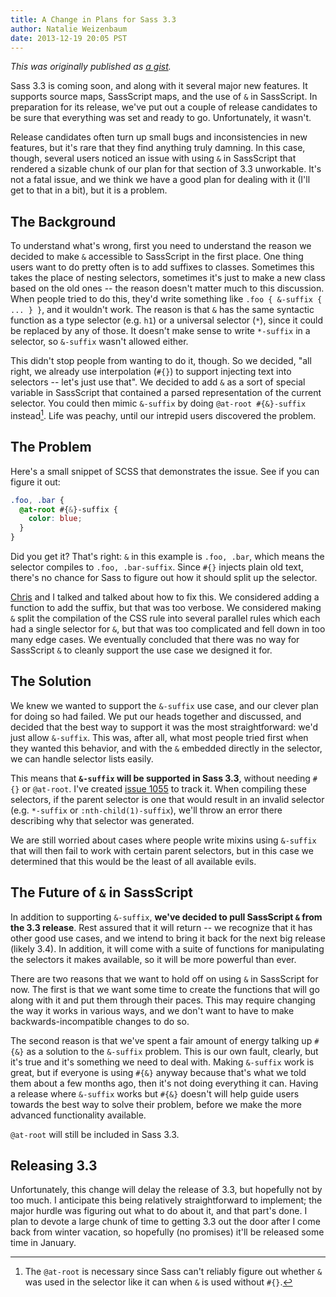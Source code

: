 ```yaml
---
title: A Change in Plans for Sass 3.3
author: Natalie Weizenbaum
date: 2013-12-19 20:05 PST
---
```


_This was originally published as [a gist](https://gist.github.com/nex3/8050187)._

Sass 3.3 is coming soon, and along with it several major new features. It
supports source maps, SassScript maps, and the use of `&` in SassScript. In
preparation for its release, we've put out a couple of release candidates to be
sure that everything was set and ready to go. Unfortunately, it wasn't.

Release candidates often turn up small bugs and inconsistencies in new features,
but it's rare that they find anything truly damning. In this case, though,
several users noticed an issue with using `&` in SassScript that rendered a
sizable chunk of our plan for that section of 3.3 unworkable. It's not a fatal
issue, and we think we have a good plan for dealing with it (I'll get to that in
a bit), but it is a problem.

## The Background

To understand what's wrong, first you need to understand the reason we decided
to make `&` accessible to SassScript in the first place. One thing users want to
do pretty often is to add suffixes to classes. Sometimes this takes the place of
nesting selectors, sometimes it's just to make a new class based on the old ones
-- the reason doesn't matter much to this discussion. When people tried to do
this, they'd write something like `.foo { &-suffix { ... } }`, and it wouldn't
work. The reason is that `&` has the same syntactic function as a type selector
(e.g. `h1`) or a universal selector (`*`), since it could be replaced by any of
those. It doesn't make sense to write `*-suffix` in a selector, so `&-suffix`
wasn't allowed either.

This didn't stop people from wanting to do it, though. So we decided, "all
right, we already use interpolation (`#{}`) to support injecting text into
selectors -- let's just use that". We decided to add `&` as a sort of special
variable in SassScript that contained a parsed representation of the current
selector. You could then mimic `&-suffix` by doing `@at-root #{&}-suffix`
instead[^1]. Life was peachy, until our intrepid users discovered the problem.

## The Problem

Here's a small snippet of SCSS that demonstrates the issue. See if you can
figure it out:

```scss
.foo, .bar {
  @at-root #{&}-suffix {
    color: blue;
  }
}
```

Did you get it? That's right: `&` in this example is `.foo, .bar`, which means
the selector compiles to `.foo, .bar-suffix`. Since `#{}` injects plain old
text, there's no chance for Sass to figure out how it should split up the
selector.

[Chris](https://github.com/chriseppstein) and I talked and talked about how to
fix this. We considered adding a function to add the suffix, but that was too
verbose. We considered making `&` split the compilation of the CSS rule into
several parallel rules which each had a single selector for `&`, but that was
too complicated and fell down in too many edge cases. We eventually concluded
that there was no way for SassScript `&` to cleanly support the use case we
designed it for.

## The Solution

We knew we wanted to support the `&-suffix` use case, and our clever plan for
doing so had failed. We put our heads together and discussed, and decided that
the best way to support it was the most straightforward: we'd just allow
`&-suffix`. This was, after all, what most people tried first when they wanted
this behavior, and with the `&` embedded directly in the selector, we can handle
selector lists easily.

This means that **`&-suffix` will be supported in Sass 3.3**, without needing
`#{}` or `@at-root`. I've created [issue
1055](https://github.com/nex3/sass/issues/1055) to track it. When compiling
these selectors, if the parent selector is one that would result in an invalid
selector (e.g. `*-suffix` or `:nth-child(1)-suffix`), we'll throw an error there
describing why that selector was generated.

We are still worried about cases where people write mixins using `&-suffix` that
will then fail to work with certain parent selectors, but in this case we
determined that this would be the least of all available evils.

## The Future of `&` in SassScript

In addition to supporting `&-suffix`, **we've decided to pull SassScript `&`
from the 3.3 release**. Rest assured that it will return -- we recognize that it
has other good use cases, and we intend to bring it back for the next big
release (likely 3.4). In addition, it will come with a suite of functions for
manipulating the selectors it makes available, so it will be more powerful than
ever.

There are two reasons that we want to hold off on using `&` in SassScript for
now. The first is that we want some time to create the functions that will go
along with it and put them through their paces. This may require changing the
way it works in various ways, and we don't want to have to make
backwards-incompatible changes to do so.

The second reason is that we've spent a fair amount of energy talking up `#{&}`
as a solution to the `&-suffix` problem. This is our own fault, clearly, but
it's true and it's something we need to deal with. Making `&-suffix` work is
great, but if everyone is using `#{&}` anyway because that's what we told them
about a few months ago, then it's not doing everything it can. Having a release
where `&-suffix` works but `#{&}` doesn't will help guide users towards the best
way to solve their problem, before we make the more advanced functionality
available.

`@at-root` will still be included in Sass 3.3.

## Releasing 3.3

Unfortunately, this change will delay the release of 3.3, but hopefully not by
too much. I anticipate this being relatively straightforward to implement; the
major hurdle was figuring out what to do about it, and that part's done. I plan
to devote a large chunk of time to getting 3.3 out the door after I come back
from winter vacation, so hopefully (no promises) it'll be released some time in
January.

[^1]: The `@at-root` is necessary since Sass can't reliably figure out whether
    `&` was used in the selector like it can when `&` is used without `#{}`.

